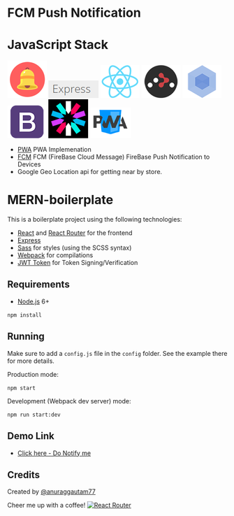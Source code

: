 # FCM Push Notification 

# JavaScript Stack 

[![PushNotification](/client/public/img/techstack/notification1.png)]()
[![ExpressJs](/client/public/img/techstack/express.png)](https://expressjs.com/)
[![React](/client/public/img/techstack/react.png)](https://facebook.github.io/react/)
[![React Router](/client/public/img/techstack/react-router.png)](https://github.com/ReactTraining/react-router)
[![Webpack](/client/public/img/techstack/webpack.png)](https://webpack.github.io/)
[![Bootstrap](/client/public/img/techstack/bootstrap.png)](http://getbootstrap.com/)
[![JWT](/client/public/img/techstack/jwt.PNG)](https://jwt.io/)
[![PWA](/client/public/img/techstack/pwa.png)]()


- [PWA](https://developers.google.com/web/progressive-web-apps/)  PWA Implemenation
- [FCM](https://firebase.google.com/docs/cloud-messaging/) FCM (FireBase Cloud Message) FireBase Push Notification to Devices
- Google Geo Location api for getting near by store. 


# MERN-boilerplate

This is a boilerplate project using the following technologies:
- [React](https://facebook.github.io/react/) and [React Router](https://reacttraining.com/react-router/) for the frontend
- [Express](http://expressjs.com/)
- [Sass](http://sass-lang.com/) for styles (using the SCSS syntax)
- [Webpack](https://webpack.github.io/) for compilations
- [JWT Token](https://jwt.io/) for Token Signing/Verification 

## Requirements

- [Node.js](https://nodejs.org/en/) 6+

```shell
npm install
```


## Running

Make sure to add a `config.js` file in the `config` folder. See the example there for more details.

Production mode:

```shell
npm start
```

Development (Webpack dev server) mode:

```shell
npm run start:dev
```


## Demo Link

- [Click here - Do Notify me](https://donotifyme.herokuapp.com)

 ## Credits

Created by [@anuraggautam77](https://www.linkedin.com/in/anuraggautam77/)
 

Cheer me up with a coffee! [![React Router](https://www.buymeacoffee.com/assets/img/bmc-f-logo.svg)](https://www.buymeacoffee.com/fL0O9wW)



 

